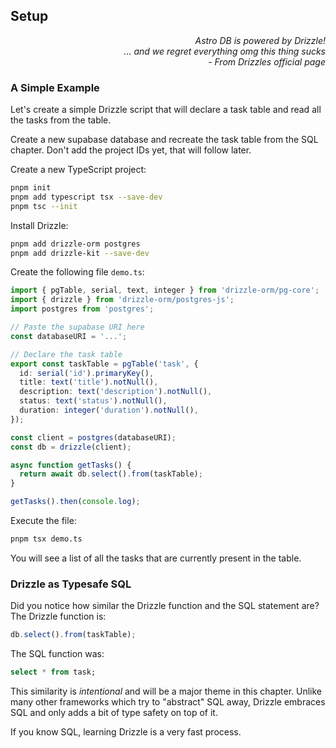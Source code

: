 ## Setup

<div style="text-align: right"> <i> Astro DB is powered by Drizzle! <br> ... and we regret everything omg this thing sucks <br> - From Drizzles official page </i> </div>

### A Simple Example

Let's create a simple Drizzle script that will declare a task table and read all the tasks from the table.

Create a new supabase database and recreate the task table from the SQL chapter.
Don't add the project IDs yet, that will follow later.

Create a new TypeScript project:

```sh
pnpm init
pnpm add typescript tsx --save-dev
pnpm tsc --init
```

Install Drizzle:

```sh
pnpm add drizzle-orm postgres
pnpm add drizzle-kit --save-dev
```

Create the following file `demo.ts`:

```ts
import { pgTable, serial, text, integer } from 'drizzle-orm/pg-core';
import { drizzle } from 'drizzle-orm/postgres-js';
import postgres from 'postgres';

// Paste the supabase URI here
const databaseURI = '...';

// Declare the task table
export const taskTable = pgTable('task', {
  id: serial('id').primaryKey(),
  title: text('title').notNull(),
  description: text('description').notNull(),
  status: text('status').notNull(),
  duration: integer('duration').notNull(),
});

const client = postgres(databaseURI);
const db = drizzle(client);

async function getTasks() {
  return await db.select().from(taskTable);
}

getTasks().then(console.log);
```

Execute the file:

```sh
pnpm tsx demo.ts
```

You will see a list of all the tasks that are currently present in the table.

### Drizzle as Typesafe SQL

Did you notice how similar the Drizzle function and the SQL statement are?
The Drizzle function is:

```ts
db.select().from(taskTable);
```

The SQL function was:

```sql
select * from task;
```

This similarity is _intentional_ and will be a major theme in this chapter.
Unlike many other frameworks which try to "abstract" SQL away, Drizzle embraces SQL and only adds a bit of type safety on top of it.

If you know SQL, learning Drizzle is a very fast process.
